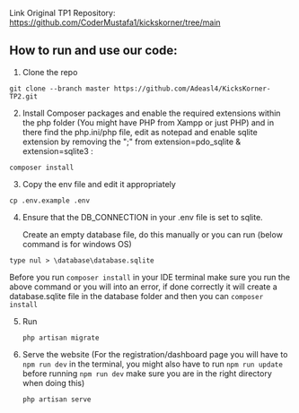 Link Original TP1 Repository: https://github.com/CoderMustafa1/kickskorner/tree/main

## How to run and use our code:

1. Clone the repo

```
git clone --branch master https://github.com/Adeasl4/KicksKorner-TP2.git
```

2. Install Composer packages and enable the required extensions within the php folder (You might have PHP from Xampp or just PHP) and in there find the php.ini/php file, edit as notepad and enable sqlite extension by removing the ";" from extension=pdo_sqlite & extension=sqlite3 :

```
composer install
```

3. Copy the env file and edit it appropriately

```
cp .env.example .env
```

4. Ensure that the DB_CONNECTION in your .env file is set to sqlite.

   Create an empty database file, do this manually or you can run (below command is for windows OS)

```
type nul > \database\database.sqlite
```

 Before you run ```composer install``` in your IDE terminal make sure you run the above command or you will into an error, if done correctly it will create a database.sqlite file in the database folder and then you can ```composer install```

5. Run

   ```
   php artisan migrate
   ```

6.  Serve the website (For the registration/dashboard page you will have to ```npm run dev``` in the terminal, you might also have to run ```npm run update``` before running ```npm run dev``` make sure you are in the right directory when doing this)
    ```
    php artisan serve
    ```
